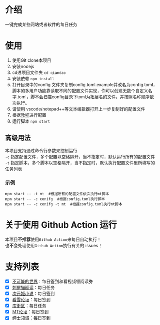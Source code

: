 # 介绍
一键完成某些网站或者软件的每日任务

# 使用
1. 使用Git clone本项目  
2. 安装nodejs  
3. cd进项目文件夹 `cd qiandao`  
4. 安装依赖 `npm install`  
5. 打开目录中的config 文件夹复制config.toml.example并改名为config.toml，脚本的多用户功能靠读取不同的配置文件实现，你可以创建无数个自定义名字.toml，脚本会扫描config目录下toml为拓展名的文件，并按照名称顺序依次执行。
6. 请使用 vscode/notepad++等文本编辑器打开上一步复制好的配置文件
7. 根据[教程](./config/README.md)进行配置
8. 运行脚本 `npm start`

## 高级用法
本项目支持通过命令行参数来控制运行  
`-c`  指定配置文件，多个配置以空格隔开，当不指定时，默认运行所有的配置文件  
`-t`  指定脚本，多个脚本以空格隔开，当不指定时，默认执行配置文件里所填写的任务列表  

### 示例
```shell
npm start -- -t mt  #根据所有的配置文件依次执行mt脚本
npm start -- -c conifg  #根据config.toml执行脚本
npm start -- -c conifg -t mt  #根据config.toml执行mt脚本
```

# 关于使用 Github Action 运行
本项目**不推荐**使用`Github Action`来每日自动执行！  
也**不会**处理使用`Github Action`执行有关的 issues！  

# 支持列表
- [x] [不可能的世界](./src/scripts/bkneng.js)：每日签到和看视频领阅读券  
- [x] [刺猬猫阅读](./src/scripts/ciweimao.js)：每日任务  
- [x] [次元姬小说](./src/scripts/ciyuanji.js)：每日签到  
- [x] [看雪论坛](./src/scripts/kanxue.js)：每日签到  
- [x] [库街区](./src/scripts/kurobbs.js)：每日任务  
- [x] [MT论坛](./src/scripts/mt.js)：每日签到  
- [x] [绅士领域](./src/scripts/ssly.js)：每日签到
